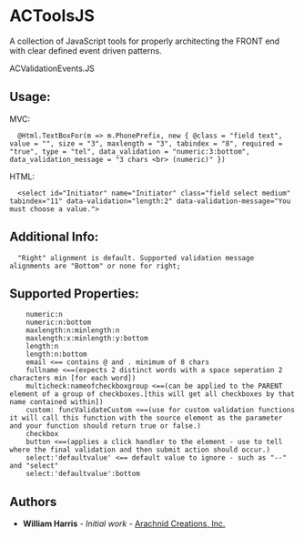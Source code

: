 # ACToolsJS
A collection of JavaScript tools for properly architecting the FRONT end with clear defined event driven patterns.


ACValidationEvents.JS

## Usage:
MVC: 
    
      @Html.TextBoxFor(m => m.PhonePrefix, new { @class = "field text", value = "", size = "3", maxlength = "3", tabindex = "8", required = "true", type = "tel", data_validation = "numeric:3:bottom", data_validation_message = "3 chars <br> (numeric)" })
      
HTML: 
     
      <select id="Initiator" name="Initiator" class="field select medium" tabindex="11" data-validation="length:2" data-validation-message="You must choose a value.">
      
## Additional Info:
      "Right" alignment is default. Supported validation message alignments are "Bottom" or none for right;

 ## Supported Properties:
        numeric:n
        numeric:n:bottom
        maxlength:n:minlength:n
        maxlength:x:minlength:y:bottom
        length:n
        length:n:bottom
        email <== contains @ and . minimum of 8 chars
        fullname <==(expects 2 distinct words with a space seperation 2 characters min [for each word])
        multicheck:nameofcheckboxgroup <==(can be applied to the PARENT element of a group of checkboxes.[this will get all checkboxes by that name contained within])
        custom: funcValidateCustom <==(use for custom validation functions it will call this function with the source element as the parameter and your function should return true or false.)
        checkbox
        button <==(applies a click handler to the element - use to tell where the final validation and then submit action should occur.)
        select:'defaultvalue' <== default value to ignore - such as "--" and "select"
        select:'defaultvalue':bottom

## Authors

* **William Harris** - *Initial work* - [Arachnid Creations, Inc.](https://github.com/Twistt/ACToolsJS/)
